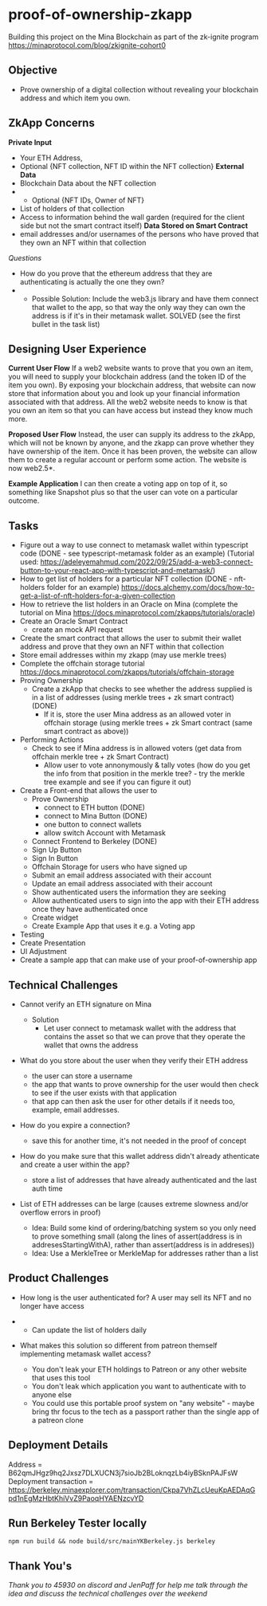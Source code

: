 # proof-of-ownership-zkapp
Building this project on the Mina Blockchain as part of the zk-ignite program https://minaprotocol.com/blog/zkignite-cohort0

## Objective
- Prove ownership of a digital collection without revealing your blockchain address and which item you own.

## ZkApp Concerns
**Private Input**
- Your ETH Address, 
- Optional {NFT collection, NFT ID within the NFT collection}
**External Data**
- Blockchain Data about the NFT collection
- - Optional {NFT IDs, Owner of NFT}
- List of holders of that collection
- Access to information behind the wall garden (required for the client side but not the smart contract itself)
**Data Stored on Smart Contract**
- email addresses and/or usernames of the persons who have proved that they own an NFT within that collection 

*Questions*
- How do you prove that the ethereum address that they are authenticating is actually the one they own?
- - Possible Solution: Include the web3.js library and have them connect that wallet to the app, so that way the only way they can own the address is if it's in their metamask wallet. SOLVED (see the first bullet in the task list)

## Designing User Experience
**Current User Flow**
If a web2 website wants to prove that you own an item, you will need to supply your blockchain address (and the token ID of the item you own). By exposing your blockchain address, that website can now store that information about you and look up your financial information associated with that address. All the web2 website needs to know is that you own an item so that you can have access but instead they know much more.

**Proposed User Flow**
Instead, the user can supply its address to the zkApp, which will not be known by anyone, and the zkapp can prove whether they have ownership of the item. Once it has been proven, the website can allow them to create a regular account or perform some action. The website is now web2.5*. 

**Example Application**
I can then create a voting app on top of it, so something like Snapshot plus so that the user can vote on a particular outcome. 


## Tasks
- Figure out a way to use connect to metamask wallet within typescript code (DONE - see typescript-metamask folder as an example)
(Tutorial used: https://adeleyemahmud.com/2022/09/25/add-a-web3-connect-button-to-your-react-app-with-typescript-and-metamask/)
- How to get list of holders for a particular NFT collection (DONE - nft-holders folder for an example)
https://docs.alchemy.com/docs/how-to-get-a-list-of-nft-holders-for-a-given-collection
- How to retrieve the list holders in an Oracle on Mina (complete the tutorial on Mina https://docs.minaprotocol.com/zkapps/tutorials/oracle)
- Create an Oracle Smart Contract
    - create an mock API request
- Create the smart contract that allows the user to submit their wallet address and prove that they own an NFT within that collection 
- Store email addresses within my zkapp (may use merkle trees)
- Complete the offchain storage tutorial  https://docs.minaprotocol.com/zkapps/tutorials/offchain-storage
- Proving Ownership
    - Create a zkApp that checks to see whether the address supplied is in a list of addresses (using merkle trees + zk smart contract) (DONE)
        - If it is, store the user Mina address as an allowed voter in offchain storage (using merkle trees + zk Smart contract (same smart contract as above))
- Performing Actions
    - Check to see if Mina address is in allowed voters (get data from offchain merkle tree + zk Smart Contract)
        - Allow user to vote annonymously & tally votes (how do you get the info from that position in the merkle tree? - try the merkle tree example and see if you can figure it out)
- Create a Front-end that allows the user to
    - Prove Ownership
        - connect to ETH button (DONE)
        - connect to Mina Button (DONE)
        - one button to connect wallets
        - allow switch Account with Metamask
    - Connect Frontend to Berkeley (DONE)
    - Sign Up Button
    - Sign In Button
    - Offchain Storage for users who have signed up
    - Submit an email address associated with their account
    - Update an email address associated with their account
    - Show authenticated users the information they are seeking
    - Allow authenticated users to sign into the app with their ETH address once they have authenticated once
    - Create widget
    - Create Example App that uses it e.g. a Voting app
- Testing
- Create Presentation
- UI Adjustment
- Create a sample app that can make use of your proof-of-ownership app








## Technical Challenges
- Cannot verify an ETH signature on Mina
    - Solution
        - Let user connect to metamask wallet with the address that contains the asset so that we can prove that they operate the wallet that owns the address

- What do you store about the user when they verify their ETH address
    - the user can store a username
    - the app that wants to prove ownership for the user would then check to see if the user exists with that application
    - that app can then ask the user for other details if it needs too, example, email addresses.

- How do you expire a connection?
    - save this for another time, it's not needed in the proof of concept

- How do you make sure that this wallet address didn't already athenticate and create a user within the app?
    - store a list of addresses that have already authenticated and the last auth time

- List of ETH addresses can be large (causes extreme slowness and/or overflow errors in proof)
    - Idea: Build some kind of ordering/batching system so you only need to prove something small (along the lines of assert(address is in addresesStartingWithA), rather than assert(address is in addreses))
    - Idea: Use a MerkleTree or MerkleMap for addresses rather than a list




## Product Challenges
- How long is the user authenticated for?  A user may sell its NFT and no longer have access
- - Can update the list of holders daily

- What makes this solution so different from patreon themself implementing metamask wallet access?
    - You don't leak your ETH holdings to Patreon or any other website that uses this tool
    - You don't leak which application you want to authenticate with to anyone else
    - You could use this portable proof system on "any website" - maybe bring thr focus to the tech as a passport rather than the single app of a patreon clone


## Deployment Details
Address = B62qmJHgz9hq2Jxsz7DLXUCN3j7sioJb2BLoknqzLb4iyBSknPAJFsW
Deployment transaction = https://berkeley.minaexplorer.com/transaction/Ckpa7VhZLcUeuKpAEDAqGpd1nEgMzHbtKhiVvZ9PaoqHYAENzcvYD

## Run Berkeley Tester locally
`npm run build && node build/src/mainYKBerkeley.js berkeley `

## Thank You's
*Thank you to 45930 on discord and JenPaff for help me talk through the idea and discuss the technical challenges over the weekend* 